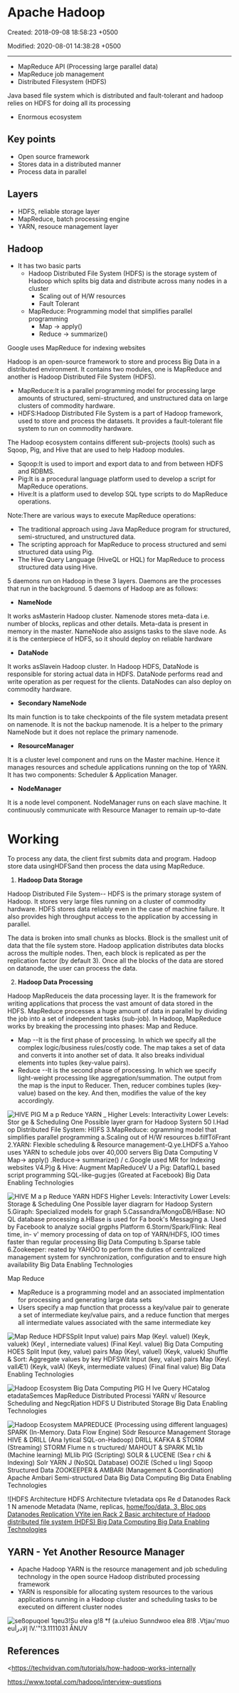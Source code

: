 # Apache Hadoop

Created: 2018-09-08 18:58:23 +0500

Modified: 2020-08-01 14:38:28 +0500

---
-   MapReduce API (Processing large parallel data)
-   MapReduce job management
-   Distributed Filesystem (HDFS)

Java based file system which is distributed and fault-tolerant and hadoop relies on HDFS for doing all its processing
-   Enormous ecosystem

## Key points
-   Open source framework
-   Stores data in a distributed manner
-   Process data in parallel

## Layers
-   HDFS, reliable storage layer
-   MapReduce, batch processing engine
-   YARN, resouce management layer

## Hadoop
-   It has two basic parts
    -   Hadoop Distributed File System (HDFS) is the storage system of Hadoop which splits big data and distribute across many nodes in a cluster
        -   Scaling out of H/W resources
        -   Fault Tolerant
    -   MapReduce: Programming model that simplifies parallel programming
        -   Map -> apply()
        -   Reduce -> summarize()

Google uses MapReduce for indexing websites

Hadoop is an open-source framework to store and process Big Data in a distributed environment. It contains two modules, one is MapReduce and another is Hadoop Distributed File System (HDFS).
-   MapReduce:It is a parallel programming model for processing large amounts of structured, semi-structured, and unstructured data on large clusters of commodity hardware.
-   HDFS:Hadoop Distributed File System is a part of Hadoop framework, used to store and process the datasets. It provides a fault-tolerant file system to run on commodity hardware.

The Hadoop ecosystem contains different sub-projects (tools) such as Sqoop, Pig, and Hive that are used to help Hadoop modules.
-   Sqoop:It is used to import and export data to and from between HDFS and RDBMS.
-   Pig:It is a procedural language platform used to develop a script for MapReduce operations.
-   Hive:It is a platform used to develop SQL type scripts to do MapReduce operations.

Note:There are various ways to execute MapReduce operations:
-   The traditional approach using Java MapReduce program for structured, semi-structured, and unstructured data.
-   The scripting approach for MapReduce to process structured and semi structured data using Pig.
-   The Hive Query Language (HiveQL or HQL) for MapReduce to process structured data using Hive.

5 daemons run on Hadoop in these 3 layers. Daemons are the processes that run in the background. 5 daemons of Hadoop are as follows:
-   **NameNode**

It works asMasterin Hadoop cluster. Namenode stores meta-data i.e. number of blocks, replicas and other details. Meta-data is present in memory in the master. NameNode also assigns tasks to the slave node. As it is the centerpiece of HDFS, so it should deploy on reliable hardware
-   **DataNode**

It works asSlavein Hadoop cluster. In Hadoop HDFS, DataNode is responsible for storing actual data in HDFS. DataNode performs read and write operation as per request for the clients. DataNodes can also deploy on commodity hardware.
-   **Secondary NameNode**

Its main function is to take checkpoints of the file system metadata present on namenode. It is not the backup namenode. It is a helper to the primary NameNode but it does not replace the primary namenode.
-   **ResourceManager**

It is a cluster level component and runs on the Master machine. Hence it manages resources and schedule applications running on the top of YARN. It has two components: Scheduler & Application Manager.
-   **NodeManager**

It is a node level component. NodeManager runs on each slave machine. It continuously communicate with Resource Manager to remain up-to-date

# Working

To process any data, the client first submits data and program. Hadoop store data usingHDFSand then process the data using MapReduce.

1.  **Hadoop Data Storage**

Hadoop Distributed File System-- HDFS is the primary storage system of Hadoop. It stores very large files running on a cluster of commodity hardware. HDFS stores data reliably even in the case of machine failure. It also provides high throughput access to the application by accessing in parallel.

The data is broken into small chunks as blocks. Block is the smallest unit of data that the file system store. Hadoop application distributes data blocks across the multiple nodes. Then, each block is replicated as per the replication factor (by default 3). Once all the blocks of the data are stored on datanode, the user can process the data.

2.  **Hadoop Data Processing**

Hadoop MapReduceis the data processing layer. It is the framework for writing applications that process the vast amount of data stored in the HDFS. MapReduce processes a huge amount of data in parallel by dividing the job into a set of independent tasks (sub-job). In Hadoop, MapReduce works by breaking the processing into phases: Map and Reduce.
-   Map --It is the first phase of processing. In which we specify all the complex logic/business rules/costly code. The map takes a set of data and converts it into another set of data. It also breaks individual elements into tuples (key-value pairs).
-   Reduce --It is the second phase of processing. In which we specify light-weight processing like aggregation/summation. The output from the map is the input to Reducer. Then, reducer combines tuples (key-value) based on the key. And then, modifies the value of the key accordingly.



![HIVE PIG M a p Reduce YARN _ Higher Levels: Interactivity Lower Levels: Stor ge & Scheduling One Possible layer grarn for Hadoop Systern 50 l.Had op Distributed File System: HI)FS 3.MapReduce: ogramming model that simplifies parallel programming a.Scaling out of H/W resources b.fiIfTöFrant 2.YARN: Flexible scheduling & Resource management-Q.ye.LHDFS a.Yahoo uses YARN to schedule jobs over 40,000 servers Big Data Computing V Map-> apply() .Reduce-> summarize() / c.Google used MR for Indexing websites V4.P)g & Hive: Augment MapReduceV U a Pig: DataflQ.L based script programming SQL-like-gug:jes (Greated at Facebook) Big Data Enabling Technologies ](../../media/Technologies-Apache-Apache-Hadoop-image1.png)

![HIVE M a p Reduce YARN HDFS Higher Levels: Interactivity Lower Levels: Storage & Scheduling One Possible layer diagrarn for Hadoop Systern 5.Giraph: Specialized models for graph 5.Cassandra/MongoDB/HBase: NO QL database processing a.HBase is used for Fa book's Messaging a. Used by Facebook to analyze social grgphs Platform 6.Storm/Spark/Flink: Real time, in- v' memory processing of data on top of YARN/HDFS, IOO times faster than regular processing Big Data Computing b.Sparse table 6.Zookeeper: reated by YAHOO to perform the duties of centralized management system for synchronization, configuration and to ensure high availability Big Data Enabling Technologies ](../../media/Technologies-Apache-Apache-Hadoop-image2.png)

Map Reduce
-   MapReduce is a programming model and an associated implmentation for processing and generating large data sets
-   Users specify a map function that processs a key/value pair to generate a set of intermediate key/value pairs, and a reduce function that merges all intermediate values associated with the same intermediate key

![Map Reduce HDFSSplit Input value) pairs Map (Keyl. valuel) (Keyk, valuek) (Keyl , internediate values) (Final Keyl. value) Big Data Computing HOES Split Input (key, value) pairs Map (Keyl, valuel) (Keyk, valuek) Shuffle & Sort: Aggregate values by key HDFSWit Input (key, value) pairs Map (Keyl. vallÆ1) (Keyk, valA) (Keyk, intermediate values) (Final final value) Big Data Enabling Technologies ](../../media/Technologies-Apache-Apache-Hadoop-image3.png)

![Hadoop Ecosystem Big Data Computing PIG H Ive Query HCatalog etadataSemces MapReduce Distributed Processi YARN v/ Resource Scheduling and NegcRjation HDFS U Distributed Storage Big Data Enabling Technologies ](../../media/Technologies-Apache-Apache-Hadoop-image4.png)

![Hadoop Ecosystem MAPREDUCE (Processing using different languages) SPARK (In-Memory. Data Flow Engine) Södr Resource Management Storage HIVE & DRILL (Ana Iytical SQL-on-Hadoop) DRILL KAFKA & STORM (Streaming) STORM Flume n s tructured/ MAHOUT & SPARK ML1ib (Machine learning) MLlib PIG (Scripting) SOLR & LUCENE (Sea r chi & Indexing) Solr YARN J (NoSQL Database) OOZIE (Sched u ling) Sqoop Structured Data ZOOKEEPER & AMBARI (Management & Coordination) Apache Ambari Semi-structured Data Big Data Computing Big Data Enabling Technologies ](../../media/Technologies-Apache-Apache-Hadoop-image5.png)

![HDFS Architecture HDFS Architecture tvletadata ops Re d Datanodes Rack 1 N amenode Metadata (Name, replicas, [home/foo/data, 3, Bloc ops Datanodes Replication VYite ien Rack 2 Basic architecture of Hadoop distributed file system (HDFS) Big Data Computing Big Data Enabling Technologies ](../../media/Technologies-Apache-Apache-Hadoop-image6.png)

## YARN - Yet Another Resource Manager
-   Apache Hadoop YARN is the resource management and job scheduling technology in the open source Hadoop distributed processing framework
-   YARN is responsible for allocating system resources to the various applications running in a Hadoop cluster and scheduling tasks to be executed on different cluster nodes

![seßopuqoel 1qeu3!Su elea g!8 *f (a.u!eiuo Sunndwoo elea 8!8 .Vtjau'muo euإلادرأ lV.'"!3.1111031 ÅNUV ](../../media/Technologies-Apache-Apache-Hadoop-image7.png)

## References

<https://techvidvan.com/tutorials/how-hadoop-works-internally

<https://www.toptal.com/hadoop/interview-questions>
